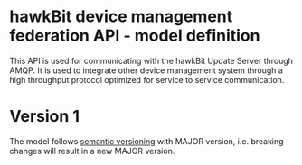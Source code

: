 # hawkBit device management federation API - model definition

This API is used for communicating with the hawkBit Update Server through AMQP.
It is used to integrate other device management system through a high throughput protocol optimized for service to service communication. 

# Version 1

The model follows [semantic versioning](http://semver.org) with MAJOR version, i.e. breaking changes will result in a new MAJOR version.